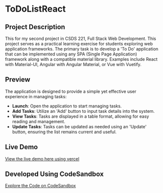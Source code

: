 # ToDoListReact

## Project Description
This for my second project in CSDS 221, Full Stack Web Development. This project serves as a practical learning exercise for students exploring web application frameworks. The primary task is to develop a 'To Do' application that can be implemented using any SPA (Single Page Application) framework along with a compatible material library. Examples include React with Material-UI, Angular with Angular Material, or Vue with Vuetify. 

## Preview
The application is designed to provide a simple yet effective user experience in managing tasks:
- **Launch**: Open the application to start managing tasks.
- **Add Tasks**: Utilize an 'Add' button to input task details into the system.
- **View Tasks**: Tasks are displayed in a table format, allowing for easy reading and management.
- **Update Tasks**: Tasks can be updated as needed using an 'Update' button, ensuring the list remains current and useful.

## Live Demo
[View the live demo here using vercel](https://vercel.com/jiana-kambos-projects/to-do-list-react/HHrzoauPCRhwScrDMkcu9DomJdiz)

## Developed Using CodeSandbox
[Explore the Code on CodeSandbox](https://codesandbox.io/p/github/Jia22k/ToDoListReact/main)

